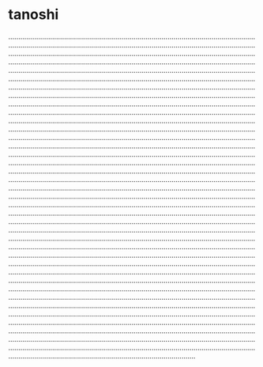# tanoshi

......................................................................................................................................................................................................................................................................................................................................................................................................................................................................................................................................................................................................................................................................................................................................................................................................................................................................................................................................................................................................................................................................................................................................................................................................................................................................................................................................................................................................................................................................................................................................................................................................................................................................................................................................................................................................................................................................................................................................................................................................................................................................................................................................................................................................................................................................................................................................................................................................................................................................................................................................................................................................................................................................................................................................................................................................................................................................................................................................................................................................................................................................................................................................................................................................................................................................................................................................................................................................................................................................................................................................................................................................................................................................................................................................................................................................................................................................................................................................................................................................................................................................................................................................................................................................................................................................................................................................................................................................................................................................................................................................................................................................................................................................................................................................................................................................................................................................................................................................................................................................